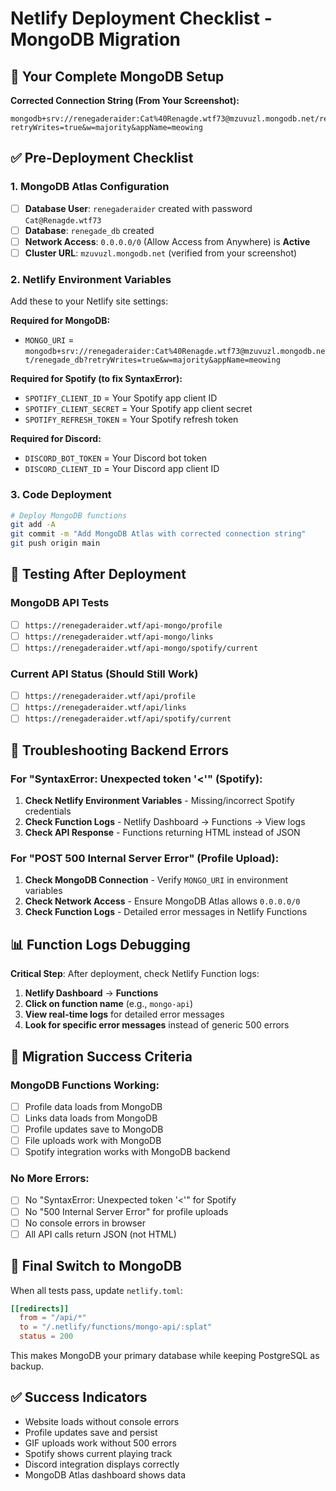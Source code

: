 # Netlify Deployment Checklist - MongoDB Migration

## 🎯 Your Complete MongoDB Setup

**Corrected Connection String (From Your Screenshot):**
```
mongodb+srv://renegaderaider:Cat%40Renagde.wtf73@mzuvuzl.mongodb.net/renegade_db?retryWrites=true&w=majority&appName=meowing
```

## ✅ Pre-Deployment Checklist

### 1. MongoDB Atlas Configuration
- [ ] **Database User**: `renegaderaider` created with password `Cat@Renagde.wtf73`
- [ ] **Database**: `renegade_db` created
- [ ] **Network Access**: `0.0.0.0/0` (Allow Access from Anywhere) is **Active**
- [ ] **Cluster URL**: `mzuvuzl.mongodb.net` (verified from your screenshot)

### 2. Netlify Environment Variables
Add these to your Netlify site settings:

**Required for MongoDB:**
- `MONGO_URI` = `mongodb+srv://renegaderaider:Cat%40Renagde.wtf73@mzuvuzl.mongodb.net/renegade_db?retryWrites=true&w=majority&appName=meowing`

**Required for Spotify (to fix SyntaxError):**
- `SPOTIFY_CLIENT_ID` = Your Spotify app client ID
- `SPOTIFY_CLIENT_SECRET` = Your Spotify app client secret  
- `SPOTIFY_REFRESH_TOKEN` = Your Spotify refresh token

**Required for Discord:**
- `DISCORD_BOT_TOKEN` = Your Discord bot token
- `DISCORD_CLIENT_ID` = Your Discord app client ID

### 3. Code Deployment
```bash
# Deploy MongoDB functions
git add -A
git commit -m "Add MongoDB Atlas with corrected connection string"
git push origin main
```

## 🚀 Testing After Deployment

### MongoDB API Tests
- [ ] `https://renegaderaider.wtf/api-mongo/profile`
- [ ] `https://renegaderaider.wtf/api-mongo/links`
- [ ] `https://renegaderaider.wtf/api-mongo/spotify/current`

### Current API Status (Should Still Work)
- [ ] `https://renegaderaider.wtf/api/profile`
- [ ] `https://renegaderaider.wtf/api/links`
- [ ] `https://renegaderaider.wtf/api/spotify/current`

## 🔧 Troubleshooting Backend Errors

### For "SyntaxError: Unexpected token '<'" (Spotify):
1. **Check Netlify Environment Variables** - Missing/incorrect Spotify credentials
2. **Check Function Logs** - Netlify Dashboard → Functions → View logs
3. **Check API Response** - Functions returning HTML instead of JSON

### For "POST 500 Internal Server Error" (Profile Upload):
1. **Check MongoDB Connection** - Verify `MONGO_URI` in environment variables
2. **Check Network Access** - Ensure MongoDB Atlas allows `0.0.0.0/0`
3. **Check Function Logs** - Detailed error messages in Netlify Functions

## 📊 Function Logs Debugging

**Critical Step**: After deployment, check Netlify Function logs:
1. **Netlify Dashboard** → **Functions**
2. **Click on function name** (e.g., `mongo-api`)
3. **View real-time logs** for detailed error messages
4. **Look for specific error messages** instead of generic 500 errors

## 🎯 Migration Success Criteria

### MongoDB Functions Working:
- [ ] Profile data loads from MongoDB
- [ ] Links data loads from MongoDB  
- [ ] Profile updates save to MongoDB
- [ ] File uploads work with MongoDB
- [ ] Spotify integration works with MongoDB backend

### No More Errors:
- [ ] No "SyntaxError: Unexpected token '<'" for Spotify
- [ ] No "500 Internal Server Error" for profile uploads
- [ ] No console errors in browser
- [ ] All API calls return JSON (not HTML)

## 🔄 Final Switch to MongoDB

When all tests pass, update `netlify.toml`:
```toml
[[redirects]]
  from = "/api/*"
  to = "/.netlify/functions/mongo-api/:splat"
  status = 200
```

This makes MongoDB your primary database while keeping PostgreSQL as backup.

## ✅ Success Indicators
- Website loads without console errors
- Profile updates save and persist
- GIF uploads work without 500 errors
- Spotify shows current playing track
- Discord integration displays correctly
- MongoDB Atlas dashboard shows data